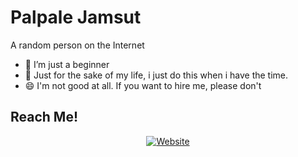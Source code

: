 # Palpale Jamsut
A random person on the Internet<br>

- 🌱 I’m just a beginner
- 🤖 Just for the sake of my life, i just do this when i have the time.
- 😄 I'm not good at all. If you want to hire me, please don't

## Reach Me!
<p align="center">
<a href="https://palpale.my.id"><img alt="Website" src="https://img.shields.io/badge/WEBSITE-papale.my.id-blue?style=for-the-badge&logo=google-chrome"></a>
</p>

